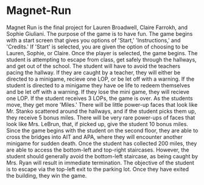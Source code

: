 Magnet-Run
==========

Magnet Run is the final project for Lauren Broadwell, Claire Farrokh, and Sophie Giuliani. The purpose of the game is to have fun. The game begins with a start screen that gives you options of 'Start,' 'Instructions,' and 'Credits.' If 'Start' is selected, you are given the option of choosing to be Lauren, Sophie, or Claire. Once the player is selected, the game begins. The student is attempting to escape from class, get safely through the hallways, and get out of the school. The student will have to avoid the teachers pacing the hallway. If they are caught by a teacher, they will either be directed to a minigame, recieve one LOP, or be let off with a warning. If the student is directed to a minigame they have oe life to redeem themselves and be let off with a warning. If they lose the mini game, they will recieve one LOP. If the student receives 3 LOPs, the game is over. As the students move, they get more 'Miles.' There will be little power-up faces that look like Mr. Stanko scattered around the hallways, and if the student picks them up, they receive 5 bonus miles. There will be very rare power-ups of faces that look like Mrs. LeBrun, that, if picked up, give the student 10 bonus miles. Since the game begins with the student on the second floor, they are able to cross the bridges into AIT and APA, where they will encounter another minigame for sudden death. Once the student has collected 200 miles, they are able to access the bottom-left and top-right staircases. However, the student should generally avoid the bottom-left staircase, as being caught by Mrs. Ryan will result in immediate termination. The objective of the student is to escape via the top-left exit to the parking lot. Once they have exited the building, they win the game. 
